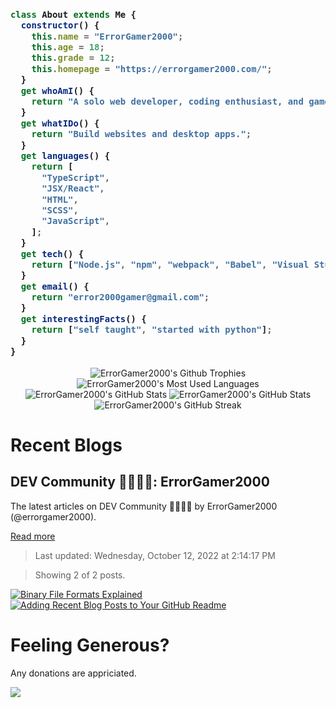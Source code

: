 <h3>

```js
class About extends Me {
  constructor() {
    this.name = "ErrorGamer2000";
    this.age = 18;
    this.grade = 12;
    this.homepage = "https://errorgamer2000.com/";
  }
  get whoAmI() {
    return "A solo web developer, coding enthusiast, and gamer.";
  }
  get whatIDo() {
    return "Build websites and desktop apps.";
  }
  get languages() {
    return [
      "TypeScript",
      "JSX/React",
      "HTML",
      "SCSS",
      "JavaScript",
    ];
  }
  get tech() {
    return ["Node.js", "npm", "webpack", "Babel", "Visual Studio Code"];
  }
  get email() {
    return "error2000gamer@gmail.com";
  }
  get interestingFacts() {
    return ["self taught", "started with python"];
  }
}
```

</h3>

<p align="center">
  <img src="https://github-profile-trophy.vercel.app/?username=errorgamer2000&margin-w=15&margin-h=15" alt="ErrorGamer2000's Github Trophies" />
  <img src="https://raw.githubusercontent.com/ErrorGamer2000/ErrorGamer2000/master/generated/languages.svg" alt="ErrorGamer2000's Most Used Languages" />
  <img src="https://raw.githubusercontent.com/ErrorGamer2000/ErrorGamer2000/master/generated/overview.svg" alt="ErrorGamer2000's GitHub Stats" />
  <img src="https://github-readme-stats.vercel.app/api?username=errorgamer2000&show_icons=true&locale=en" alt="ErrorGamer2000's GitHub Stats" />
  <img src="http://github-readme-streak-stats.herokuapp.com?user=ErrorGamer2000&ring=2f80ed&fire=2f80ed&currStreakLabel=2f80ed" alt="ErrorGamer2000's GitHub Streak" />
</p>

# Recent Blogs

<!-- blog-post-list:start -->
## DEV Community 👩‍💻👨‍💻\: ErrorGamer2000

The latest articles on DEV Community 👩‍💻👨‍💻 by ErrorGamer2000 \(@errorgamer2000\).

[Read more](https://dev.to/errorgamer2000)
> Last updated: Wednesday, October 12, 2022 at 2:14:17 PM

> Showing 2 of 2 posts.

[![Binary File Formats Explained](https://raw.githubusercontent.com/ErrorGamer2000/ErrorGamer2000/master/blog-posts/DEV_Community_👩‍💻👨‍💻__ErrorGamer2000/Binary_File_Formats_Explained.svg)](https://dev.to/errorgamer2000/binary-file-formats-explained-4g6j)
[![Adding Recent Blog Posts to Your GitHub Readme](https://raw.githubusercontent.com/ErrorGamer2000/ErrorGamer2000/master/blog-posts/DEV_Community_👩‍💻👨‍💻__ErrorGamer2000/Adding_Recent_Blog_Posts_to_Your_GitHub_Readme.svg)](https://dev.to/errorgamer2000/adding-recent-blog-posts-to-your-github-readme-4n11)


<!-- blog-post-list:end -->

# Feeling Generous?

Any donations are appriciated.

<a align="center" href="https://www.buymeacoffee.com/errorgamer2000"><img src="https://img.buymeacoffee.com/button-api/?text=Buy me a coffee&emoji=&slug=errorgamer2000&button_colour=FFDD00&font_colour=000000&font_family=Cookie&outline_colour=000000&coffee_colour=ffffff" /></a>
